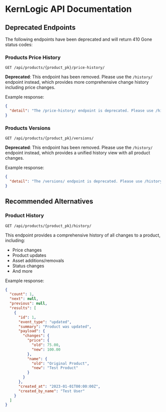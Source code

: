 # KernLogic API Documentation

## Deprecated Endpoints

The following endpoints have been deprecated and will return 410 Gone status codes:

### Products Price History

```
GET /api/products/{product_pk}/price-history/
```

**Deprecated**: This endpoint has been removed. Please use the `/history/` endpoint instead, which provides more comprehensive change history including price changes.

Example response:
```json
{
  "detail": "The /price-history/ endpoint is deprecated. Please use /history/ instead."
}
```

### Products Versions 

```
GET /api/products/{product_pk}/versions/
```

**Deprecated**: This endpoint has been removed. Please use the `/history/` endpoint instead, which provides a unified history view with all product changes.

Example response:
```json
{
  "detail": "The /versions/ endpoint is deprecated. Please use /history/ instead."
}
```

## Recommended Alternatives

### Product History

```
GET /api/products/{product_pk}/history/
```

This endpoint provides a comprehensive history of all changes to a product, including:
- Price changes
- Product updates
- Asset additions/removals
- Status changes
- And more

Example response:
```json
{
  "count": 1,
  "next": null,
  "previous": null,
  "results": [
    {
      "id": 1,
      "event_type": "updated",
      "summary": "Product was updated",
      "payload": {
        "changes": {
          "price": {
            "old": 75.00,
            "new": 100.00
          },
          "name": {
            "old": "Original Product",
            "new": "Test Product"
          }
        }
      },
      "created_at": "2023-01-01T00:00:00Z",
      "created_by_name": "Test User"
    }
  ]
}
``` 